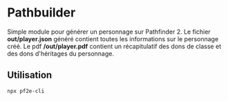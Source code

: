 # Pathbuilder

Simple module pour générer un personnage sur Pathfinder 2. Le fichier **out/player.json** généré contient toutes les informations sur le personnage créé. Le pdf **/out/player.pdf** contient un récapitulatif des dons de classe et des dons d'héritages du personnage.

## Utilisation

```
npx pf2e-cli
```
